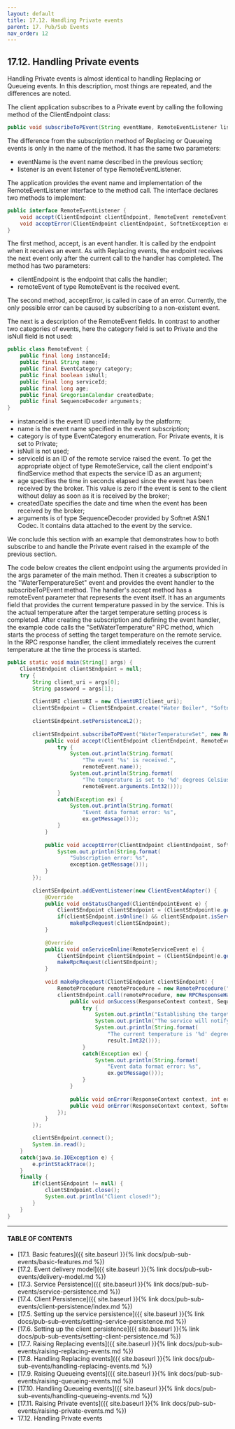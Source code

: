 ```yaml
---
layout: default
title: 17.12. Handling Private events
parent: 17. Pub/Sub Events
nav_order: 12
---
```


## 17.12. Handling Private events

Handling Private events is almost identical to handling Replacing or Queueing events. In this description, most things are repeated, and the differences are noted.  

The client application subscribes to a Private event by calling the following method of the <span class="datatype">ClientEndpoint</span> class:
```java
public void subscribeToPEvent(String eventName, RemoteEventListener listener)
```

The difference from the subscription method of Replacing or Queueing events is only in the name of the method. It has the same two parameters:
*	<span class="param">eventName</span> is the event name described in the previous section;
*	<span class="param">listener</span> is an event listener of type <span class="datatype">RemoteEventListener</span>.  

The application provides the event name and implementation of the <span class="datatype">RemoteEventListener</span> interface to the method call. The interface declares two methods to implement:
```java
public interface RemoteEventListener {
    void accept(ClientEndpoint clientEndpoint, RemoteEvent remoteEvent);
    void acceptError(ClientEndpoint clientEndpoint, SoftnetException exception);
}
```

The first method, <span class="method">accept</span>, is an event handler. It is called by the endpoint when it receives an event. As with Replacing events, the endpoint receives the next event only after the current call to the handler has completed. The method has two parameters:
*	<span class="param">clientEndpoint</span> is the endpoint that calls the handler;
*	<span class="param">remoteEvent</span> of type <span class="datatype">RemoteEvent</span> is the received event.  

The second method, <span class="method">acceptError</span>, is called in case of an error. Currently, the only possible error can be caused by subscribing to a non-existent event.  

The next is a description of the <span class="datatype">RemoteEvent</span> fields. In contrast to another two categories of events, here the category field is set to Private and the <span class="field">isNull</span> field is not used:
```java
public class RemoteEvent {
    public final long instanceId;
    public final String name;
    public final EventCategory category;
    public final boolean isNull;
    public final long serviceId;
    public final long age;
    public final GregorianCalendar createdDate;
    public final SequenceDecoder arguments;
}
```
*	<span class="field">instanceId</span> is the event ID used internally by the platform;
*	<span class="field">name</span> is the event name specified in the event subscription;
*	<span class="field">category</span> is of type <span class="datatype">EventCategory</span> enumeration. For Private events, it is set to Private;
*	<span class="field">isNull</span> is not used;
*	<span class="field">serviceId</span> is an ID of the remote service raised the event. To get the appropriate object of type <span class="datatype">RemoteService</span>, call the client endpoint's <span class="method">findService</span> method that expects the service ID as an argument;
*	<span class="field">age</span> specifies the time in seconds elapsed since the event has been received by the broker. This value is zero if the event is sent to the client without delay as soon as it is received by the broker;
*	<span class="field">createdDate</span> specifies the date and time when the event has been received by the broker;
*	<span class="field">arguments</span> is of type <span class="datatype">SequenceDecoder</span> provided by Softnet ASN.1 Codec. It contains data attached to the event by the service.  

We conclude this section with an example that demonstrates how to both subscribe to and handle the Private event raised in the example of the previous section.  

The code below creates the client endpoint using the arguments provided in the <span class="param">args</span> parameter of the main method. Then it creates a subscription to the "WaterTemperatureSet" event and provides the event handler to the <span class="method">subscribeToPEvent</span> method. The handler's <span class="method">accept</span> method has a <span class="param">remoteEvent</span> parameter that represents the event itself. It has an <span class="field">arguments</span> field that provides the current temperature passed in by the service. This is the actual temperature after the target temperature setting process is completed. After creating the subscription and defining the event handler, the example code calls the "SetWaterTemperature" RPC method, which starts the process of setting the target temperature on the remote service. In the RPC response handler, the client immediately receives the current temperature at the time the process is started.
```java
public static void main(String[] args) {
    ClientSEndpoint clientSEndpoint = null;
    try {
        String client_uri = args[0];
        String password = args[1];
			
        ClientURI clientURI = new ClientURI(client_uri);
        clientSEndpoint = ClientSEndpoint.create("Water Boiler", "Softnet Team", clientURI, password);
						
        clientSEndpoint.setPersistenceL2();
			
        clientSEndpoint.subscribeToPEvent("WaterTemperatureSet", new RemoteEventListener() {					
            public void accept(ClientEndpoint clientEndpoint, RemoteEvent remoteEvent) {
                try {
                    System.out.println(String.format(
                        "The event '%s' is received.",
                        remoteEvent.name));
                    System.out.println(String.format(
                        "The temperature is set to '%d' degrees Celsius.",
                        remoteEvent.arguments.Int32()));
                }
                catch(Exception ex) {
                    System.out.println(String.format(
                        "Event data format error: %s", 
                        ex.getMessage()));
                }
            }
				
            public void acceptError(ClientEndpoint clientEndpoint, SoftnetException exception) {
                System.out.println(String.format(
                    "Subscription error: %s",
                    exception.getMessage()));					
            }
        });
			
        clientSEndpoint.addEventListener(new ClientEventAdapter() {
            @Override
            public void onStatusChanged(ClientEndpointEvent e) {
                ClientSEndpoint clientSEndpoint = (ClientSEndpoint)e.getEndpoint();					
                if(clientSEndpoint.isOnline() && clientSEndpoint.isServiceOnline())
                    makeRpcRequest(clientSEndpoint);
            }
				
            @Override
            public void onServiceOnline(RemoteServiceEvent e) {
                ClientSEndpoint clientSEndpoint = (ClientSEndpoint)e.getEndpoint();
                makeRpcRequest(clientSEndpoint);
            }
				
            void makeRpcRequest(ClientSEndpoint clientSEndpoint) {
                RemoteProcedure remoteProcedure = new RemoteProcedure("SetWaterTemperature");  
                clientSEndpoint.call(remoteProcedure, new RPCResponseHandler() {
                    public void onSuccess(ResponseContext context, SequenceDecoder result) {
                        try {
                            System.out.println("Establishing the target temperature is started.");
                            System.out.println("The service will notify you when the process is completed.");
                            System.out.println(String.format(
                                "The current temperature is '%d' degrees Celsius.",
                                result.Int32()));
                        }
                        catch(Exception ex) {
                            System.out.println(String.format(
                                "Event data format error: %s", 
                                ex.getMessage()));
                        }
                    }
						
                    public void onError(ResponseContext context, int errorCode, SequenceDecoder error) { }
                    public void onError(ResponseContext context, SoftnetException exception) { }
                });
            }
        });

        clientSEndpoint.connect();			
        System.in.read();			
    }		
    catch(java.io.IOException e) {
        e.printStackTrace();
    }
    finally {
	    if(clientSEndpoint != null) {
            clientSEndpoint.close();
            System.out.println("Client closed!");			    
        }
    }
}
```

---
#### TABLE OF CONTENTS
* [17.1. Basic features]({{ site.baseurl }}{% link docs/pub-sub-events/basic-features.md %})
* [17.2. Event delivery model]({{ site.baseurl }}{% link docs/pub-sub-events/delivery-model.md %})
* [17.3. Service Persistence]({{ site.baseurl }}{% link docs/pub-sub-events/service-persistence.md %})
* [17.4. Client Persistence]({{ site.baseurl }}{% link docs/pub-sub-events/client-persistence/index.md %})
* [17.5. Setting up the service persistence]({{ site.baseurl }}{% link docs/pub-sub-events/setting-service-persistence.md %})
* [17.6. Setting up the client persistence]({{ site.baseurl }}{% link docs/pub-sub-events/setting-client-persistence.md %})
* [17.7. Raising Replacing events]({{ site.baseurl }}{% link docs/pub-sub-events/raising-replacing-events.md %})
* [17.8. Handling Replacing events]({{ site.baseurl }}{% link docs/pub-sub-events/handling-replacing-events.md %})
* [17.9. Raising Queueing events]({{ site.baseurl }}{% link docs/pub-sub-events/raising-queueing-events.md %})
* [17.10. Handling Queueing events]({{ site.baseurl }}{% link docs/pub-sub-events/handling-queueing-events.md %})
* [17.11. Raising Private events]({{ site.baseurl }}{% link docs/pub-sub-events/raising-private-events.md %})
* 17.12. Handling Private events